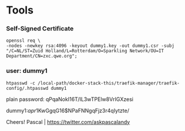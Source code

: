 # Tools

### Self-Signed Certificate

```
openssl req \
-nodes -newkey rsa:4096 -keyout dummy1.key -out dummy1.csr -subj "/C=NL/ST=Zuid Holland/L=Rotterdam/O=Sparkling Network/OU=IT Department/CN=zxc.qwe.org";
```

### user: dummy1

```
htpasswd -c /local-path/docker-stack-this/traefik-manager/traefik-config/.htpasswd dummy1
```

plain password: qPqaNokI16T/IL3wTPElw8VrIGXzesi

dummy1:$apr1$KwGgqG16$NPaFNNgqFjz3r4qIytzte/


Cheers!
Pascal | https://twitter.com/askpascalandy